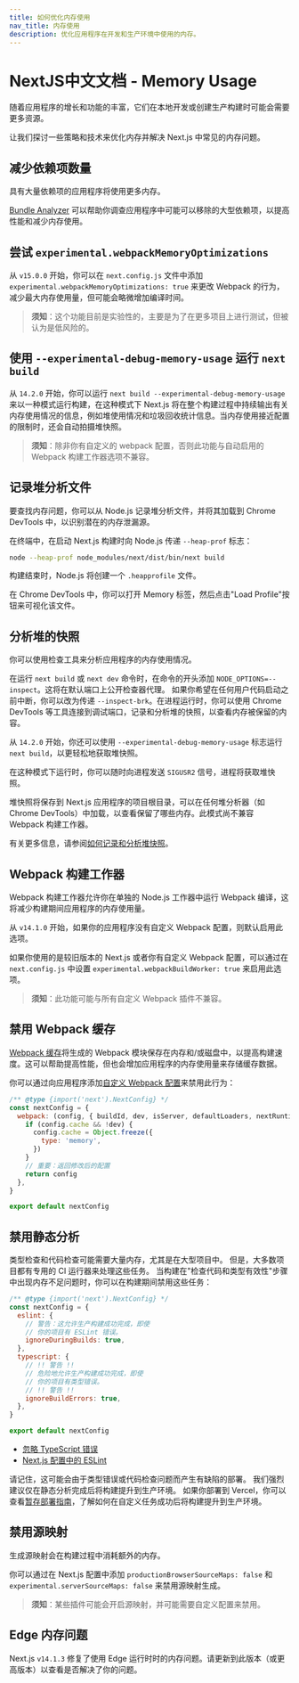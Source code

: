 ```yaml
---
title: 如何优化内存使用
nav_title: 内存使用
description: 优化应用程序在开发和生产环境中使用的内存。
---
```


# NextJS中文文档 - Memory Usage

随着应用程序的增长和功能的丰富，它们在本地开发或创建生产构建时可能会需要更多资源。

让我们探讨一些策略和技术来优化内存并解决 Next.js 中常见的内存问题。

## 减少依赖项数量

具有大量依赖项的应用程序将使用更多内存。

[Bundle Analyzer](/nextjs-cn/app/guides/package-bundling) 可以帮助你调查应用程序中可能可以移除的大型依赖项，以提高性能和减少内存使用。

## 尝试 `experimental.webpackMemoryOptimizations`

从 `v15.0.0` 开始，你可以在 `next.config.js` 文件中添加 `experimental.webpackMemoryOptimizations: true` 来更改 Webpack 的行为，减少最大内存使用量，但可能会略微增加编译时间。

> **须知**：这个功能目前是实验性的，主要是为了在更多项目上进行测试，但被认为是低风险的。

## 使用 `--experimental-debug-memory-usage` 运行 `next build`

从 `14.2.0` 开始，你可以运行 `next build --experimental-debug-memory-usage` 来以一种模式运行构建，在这种模式下 Next.js 将在整个构建过程中持续输出有关内存使用情况的信息，例如堆使用情况和垃圾回收统计信息。当内存使用接近配置的限制时，还会自动拍摄堆快照。

> **须知**：除非你有自定义的 webpack 配置，否则此功能与自动启用的 Webpack 构建工作器选项不兼容。

## 记录堆分析文件

要查找内存问题，你可以从 Node.js 记录堆分析文件，并将其加载到 Chrome DevTools 中，以识别潜在的内存泄漏源。

在终端中，在启动 Next.js 构建时向 Node.js 传递 `--heap-prof` 标志：

```sh
node --heap-prof node_modules/next/dist/bin/next build
```

构建结束时，Node.js 将创建一个 `.heapprofile` 文件。

在 Chrome DevTools 中，你可以打开 Memory 标签，然后点击"Load Profile"按钮来可视化该文件。

## 分析堆的快照

你可以使用检查工具来分析应用程序的内存使用情况。

在运行 `next build` 或 `next dev` 命令时，在命令的开头添加 `NODE_OPTIONS=--inspect`。这将在默认端口上公开检查器代理。
如果你希望在任何用户代码启动之前中断，你可以改为传递 `--inspect-brk`。在进程运行时，你可以使用 Chrome DevTools 等工具连接到调试端口，记录和分析堆的快照，以查看内存被保留的内容。

从 `14.2.0` 开始，你还可以使用 `--experimental-debug-memory-usage` 标志运行 `next build`，以更轻松地获取堆快照。

在这种模式下运行时，你可以随时向进程发送 `SIGUSR2` 信号，进程将获取堆快照。

堆快照将保存到 Next.js 应用程序的项目根目录，可以在任何堆分析器（如 Chrome DevTools）中加载，以查看保留了哪些内存。此模式尚不兼容 Webpack 构建工作器。

有关更多信息，请参阅[如何记录和分析堆快照](https://developer.chrome.com/docs/devtools/memory-problems/heap-snapshots)。

## Webpack 构建工作器

Webpack 构建工作器允许你在单独的 Node.js 工作器中运行 Webpack 编译，这将减少构建期间应用程序的内存使用量。

从 `v14.1.0` 开始，如果你的应用程序没有自定义 Webpack 配置，则默认启用此选项。

如果你使用的是较旧版本的 Next.js 或者你有自定义 Webpack 配置，可以通过在 `next.config.js` 中设置 `experimental.webpackBuildWorker: true` 来启用此选项。

> **须知**：此功能可能与所有自定义 Webpack 插件不兼容。

## 禁用 Webpack 缓存

[Webpack 缓存](https://webpack.js.org/configuration/cache/)将生成的 Webpack 模块保存在内存和/或磁盘中，以提高构建速度。这可以帮助提高性能，但也会增加应用程序的内存使用量来存储缓存数据。

你可以通过向应用程序添加[自定义 Webpack 配置](/nextjs-cn/app/api-reference/config/next-config-js/webpack)来禁用此行为：

```js
/** @type {import('next').NextConfig} */
const nextConfig = {
  webpack: (config, { buildId, dev, isServer, defaultLoaders, nextRuntime, webpack }) => {
    if (config.cache && !dev) {
      config.cache = Object.freeze({
        type: 'memory',
      })
    }
    // 重要：返回修改后的配置
    return config
  },
}

export default nextConfig
```

## 禁用静态分析

类型检查和代码检查可能需要大量内存，尤其是在大型项目中。
但是，大多数项目都有专用的 CI 运行器来处理这些任务。
当构建在"检查代码和类型有效性"步骤中出现内存不足问题时，你可以在构建期间禁用这些任务：

```js
/** @type {import('next').NextConfig} */
const nextConfig = {
  eslint: {
    // 警告：这允许生产构建成功完成，即使
    // 你的项目有 ESLint 错误。
    ignoreDuringBuilds: true,
  },
  typescript: {
    // !! 警告 !!
    // 危险地允许生产构建成功完成，即使
    // 你的项目有类型错误。
    // !! 警告 !!
    ignoreBuildErrors: true,
  },
}

export default nextConfig
```

- [忽略 TypeScript 错误](/nextjs-cn/app/api-reference/config/typescript#disabling-typescript-errors-in-production)
- [Next.js 配置中的 ESLint](/nextjs-cn/pages/api-reference/config/next-config-js/eslint)

请记住，这可能会由于类型错误或代码检查问题而产生有缺陷的部署。
我们强烈建议仅在静态分析完成后将构建提升到生产环境。
如果你部署到 Vercel，你可以查看[暂存部署指南](https://vercel.com/docs/deployments/managing-deployments#staging-and-promoting-a-production-deployment)，了解如何在自定义任务成功后将构建提升到生产环境。

## 禁用源映射

生成源映射会在构建过程中消耗额外的内存。

你可以通过在 Next.js 配置中添加 `productionBrowserSourceMaps: false` 和 `experimental.serverSourceMaps: false` 来禁用源映射生成。

> **须知**：某些插件可能会开启源映射，并可能需要自定义配置来禁用。

## Edge 内存问题

Next.js `v14.1.3` 修复了使用 Edge 运行时时的内存问题。请更新到此版本（或更高版本）以查看是否解决了你的问题。
